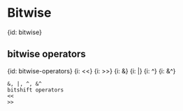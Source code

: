 # Bitwise
{id: bitwise}

## bitwise operators
{id: bitwise-operators}
{i: <<}
{i: >>}
{i: &}
{i: |}
{i: ^}
{i: &^}

```
&, |, ^, &^
bitshift operators
<<
>>
```

